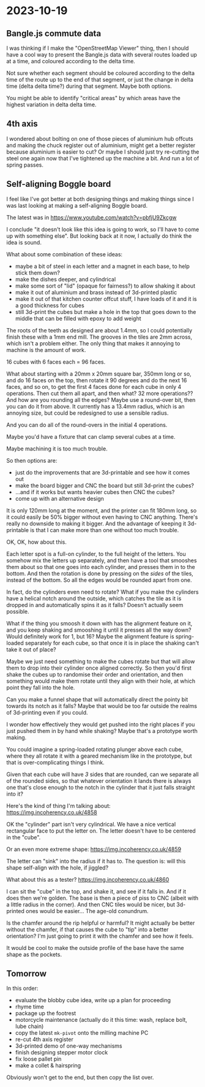 # 2023-10-19

## Bangle.js commute data

I was thinking if I make the "OpenStreetMap Viewer" thing, then I should have a cool way to present
the Bangle.js data with several routes loaded up at a time, and coloured according to the delta time.

Not sure whether each segment should be coloured according to the delta time of the route up to the
end of that segment, or just the change in delta time (delta delta time?) during that segment. Maybe
both options.

You might be able to identify "critical areas" by which areas have the highest variation in delta delta
time.

## 4th axis

I wondered about bolting on one of those pieces of aluminium hub offcuts and making the chuck register
out of aluminium, might get a better register because aluminium is easier to cut? Or maybe I should
just try re-cutting the steel one again now that I've tightened up the machine a bit. And run a lot of
spring passes.

## Self-aligning Boggle board

I feel like I've got better at both designing things and making things since I was last looking
at making a self-aligning Boggle board.

The latest was in https://www.youtube.com/watch?v=pbfjU9Zkcgw

I conclude "it doesn't look like this idea is going to work, so I'll have to come up with something else".
But looking back at it now, I actually do think the idea is sound.

What about some combination of these ideas:

* maybe a bit of steel in each letter and a magnet in each base, to help stick them down?
* make the dishes deeper, and cylindrical
* make some sort of "lid" (opaque for fairness?) to allow shaking it about
* make it out of aluminium and brass instead of 3d-printed plastic
* make it out of that kitchen counter offcut stuff, I have loads of it and it is a good thickness for cubes
* still 3d-print the cubes but make a hole in the top that goes down to the middle that can be filled with epoxy to add weight

The roots of the teeth as designed are about 1.4mm, so I could potentially finish these with a 1mm end mill.
The grooves in the tiles are 2mm across, which isn't a problem either. The only thing that makes it annoying
to machine is the amount of work.

16 cubes with 6 faces each = 96 faces.

What about starting with a 20mm x 20mm square bar, 350mm long or so, and do 16 faces on the top,
then rotate it 90 degrees and do the next 16 faces, and so on, to get the first 4 faces done for
each cube in only 4 operations. Then cut them all apart, and then what? 32 more operations?? And how
are you rounding all the edges? Maybe use a round-over bit, then you can do it from above. It currently has a 13.4mm
radius, which is an annoying size, but could be redesigned to use a sensible radius.

And you can do all of the round-overs in the initial 4 operations.

Maybe you'd have a fixture that can clamp several cubes at a time.

Maybe machining it is too much trouble.

So then options are:

* just do the improvements that are 3d-printable and see how it comes out
* make the board bigger and CNC the board but still 3d-print the cubes?
* ...and if it works but wants heavier cubes then CNC the cubes?
* come up with an alternative design

It is only 120mm long at the moment, and the printer can fit 180mm long, so it could easily be 50% bigger
without even having to CNC anything. There's really no downside to making it bigger. And the advantage of
keeping it 3d-printable is that I can make more than one without too much trouble.

OK, OK, how about this.

Each letter spot is a full-on cylinder, to the full height of the letters. You somehow mix the letters up separately,
and then have a tool that smooshes them about so that one goes into each cylinder, and presses them in to the bottom.
And then the rotation is done by pressing on the *sides* of the tiles, instead of the bottom. So all the
edges would be rounded apart from one.

In fact, do the cylinders even need to rotate? What if you make the cylinders have a helical notch around the outside,
which catches the tile as it is dropped in and automatically spins it as it falls? Doesn't actually seem possible.

What if the thing you smoosh it down with has the alignment feature on it, and you keep shaking and smooshing it until it
presses all the way down? Would definitely work for 1, but 16? Maybe the alignment feature is spring-loaded separately for
each cube, so that once it is in place the shaking can't take it out of place?

Maybe we just need something to make the cubes rotate but that will allow them to drop into their cylinder once aligned
correctly. So then you'd first shake the cubes up to randomise their order and orientation, and then something would make
them rotate until they align with their hole, at which point they fall into the hole.

Can you make a funnel shape that will automatically direct the pointy bit towards its notch as it falls? Maybe that would
be too far outside the realms of 3d-printing even if you could.

I wonder how effectively they would get pushed into the right places if you just pushed them in by hand while shaking?
Maybe that's a prototype worth making.

You could imagine a spring-loaded rotating plunger above each cube, where they all rotate it with a geared mechanism
like in the prototype, but that is over-complicating things I think.

Given that each cube will have *3* sides that are rounded, can we separate all of the rounded sides, so that whatever
orientation it lands there is always one that's close enough to the notch in the cylinder that it just falls straight into it?

Here's the kind of thing I'm talking about: https://img.incoherency.co.uk/4858

OK the "cylinder" part isn't very cylindrical. We have a nice vertical rectangular face to put the letter on. The letter
doesn't have to be centered in the "cube".

Or an even more extreme shape: https://img.incoherency.co.uk/4859

The letter can "sink" into the radius if it has to. The question is: will this shape self-align with the hole, if jiggled?

What about this as a tester? https://img.incoherency.co.uk/4860

I can sit the "cube" in the top, and shake it, and see if it falls in. And if it does then we're golden. The base is
then a piece of piss to CNC (albeit with a little radius in the corner). And then CNC tiles would be nicer, but 3d-printed ones
would be easier... The age-old conundrum.

Is the chamfer around the rip helpful or harmful? It might actually be better without the chamfer, if that causes the cube
to "tip" into a better orientation? I'm just going to print it with the chamfer and see how it feels.

It would be cool to make the outside profile of the base have the same shape as the pockets.

## Tomorrow

In this order:

* evaluate the blobby cube idea, write up a plan for proceeding
* rhyme time
* package up the footrest
* motorcycle maintenance (actually do it this time: wash, replace bolt, lube chain)
* copy the latest `mk-pivot` onto the milling machine PC
* re-cut 4th axis register
* 3d-printed demo of one-way mechanisms
* finish designing stepper motor clock
* fix loose pallet pin
* make a collet & hairspring

Obviously won't get to the end, but then copy the list over.
